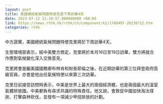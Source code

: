 ```yaml
---
layout: post
title: 美國總統氣候問題特使克里下周訪華4天
date: 2023-07-12 11:19:57.000000000 +08:00
link: https://news.rthk.hk/rthk/ch/component/k2/1708497-20230712.htm
categories: rthk
---
```


中方證實，美國總統氣候問題特使克里將於下周訪華4天。

生態環境部表示，經中美雙方商定，克里將於本月16日至19日訪華，雙方將就合作應對氣候變化深入交換意見。

克里將會是繼美國國務卿布林肯和財長耶倫之後，在近期訪華的第三位拜登政府高級官員，亦會是他出任氣候特使以來第三次訪華。

克里日前接受訪問時表示，中美是世界上最大的兩個經濟體，也是兩個最大的溫室氣體排放國。中美都負有尋求共識的特殊責任。他又說，會敦促中國加快淘汰煤炭、打擊森林砍伐，並發布一項減少甲烷排放的計劃。
